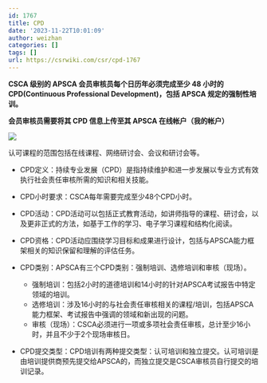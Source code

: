```yaml
---
id: 1767
title: CPD
date: '2023-11-22T10:01:09'
author: weizhan
categories: []
tags: []
url: https://csrwiki.com/csr/cpd-1767
---
```


**CSCA 级别的 APSCA 会员审核员每个日历年必须完成至少 48 小时的 CPD(Continuous Professional Development)，包括 APSCA 规定的强制性培训。**

**会员审核员需要将其 CPD 信息上传至其 APSCA 在线帐户（我的帐户）**

![](https://csrwiki.com/wp-content/uploads/2023/11/image-35-312x351.png)

认可课程的范围包括在线课程、网络研讨会、会议和研讨会等。

- CPD定义：持续专业发展（CPD）是指持续维护和进一步发展以专业方式有效执行社会责任审核所需的知识和相关技能。

- CPD小时要求：CSCA每年需要完成至少48个CPD小时。

- CPD活动：CPD活动可以包括正式教育活动，如讲师指导的课程、研讨会，以及更非正式的方法，如基于工作的学习、电子学习课程和结构化阅读。

- CPD资格：CPD活动应围绕学习目标和成果进行设计，包括与APSCA能力框架相关的知识保留和理解的评估任务。

- CPD类别：APSCA有三个CPD类别：强制培训、选修培训和审核（现场）。

  - 强制培训：包括2小时的道德培训和14小时的针对APSCA考试报告中特定领域的培训。
  - 选修培训：涉及16小时的与社会责任审核相关的课程/培训，包括APSCA能力框架、考试报告中强调的领域和新出现的问题。
  - 审核（现场）：CSCA必须进行一项或多项社会责任审核，总计至少16小时，并且不少于2个现场审核日。

- CPD提交类型：CPD培训有两种提交类型：认可培训和独立提交。认可培训是由培训提供商预先提交给APSCA的，而独立提交是CSCA审核员自行提交的培训记录。
